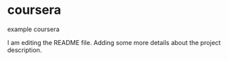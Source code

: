# coursera
example coursera

I am editing the README file. Adding some more details about the project description.
